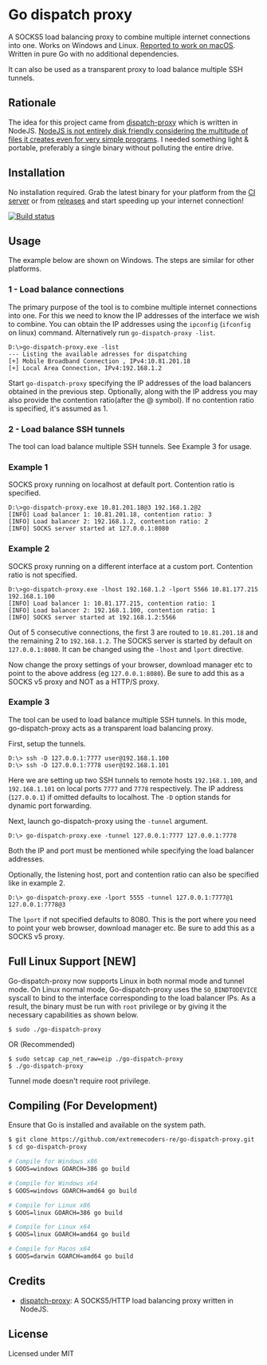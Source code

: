# Go dispatch proxy

A SOCKS5 load balancing proxy to combine multiple internet connections into one. Works on Windows and Linux. [Reported to work on macOS](https://github.com/extremecoders-re/go-dispatch-proxy/issues/1). Written in pure Go with no additional dependencies.

It can also be used as a transparent proxy to load balance multiple SSH tunnels.

## Rationale

The idea for this project came from [dispatch-proxy](https://github.com/Morhaus/dispatch-proxy) which is written in NodeJS.
[NodeJS is not entirely disk friendly considering the multitude of files it creates even for very simple programs](https://medium.com/@jdan/i-peeked-into-my-node-modules-directory-and-you-wont-believe-what-happened-next-b89f63d21558). I needed something light & portable, preferably a single binary without polluting the entire drive.

## Installation

No installation required. Grab the latest binary for your platform from the [CI server](https://ci.appveyor.com/project/extremecoders-re/go-dispatch-proxy/build/artifacts) or from [releases](https://github.com/extremecoders-re/go-dispatch-proxy/releases) and start speeding up your internet connection!

[![Build status](https://ci.appveyor.com/api/projects/status/nll4hvpdjlfsp7mu?svg=true)](https://ci.appveyor.com/project/extremecoders-re/go-dispatch-proxy/build/artifacts)

## Usage

The example below are shown on Windows. The steps are similar for other platforms.

### 1 - Load balance connections

The primary purpose of the tool is to combine multiple internet connections into one. For this we need to know the IP addresses of the interface we wish to combine. You can obtain the IP addresses using the `ipconfig` (`ifconfig` on linux) command. Alternatively run `go-dispatch-proxy -list`.

```
D:\>go-dispatch-proxy.exe -list
--- Listing the available adresses for dispatching
[+] Mobile Broadband Connection , IPv4:10.81.201.18
[+] Local Area Connection, IPv4:192.168.1.2
```

Start `go-dispatch-proxy` specifying the IP addresses of the load balancers obtained in the previous step. Optionally, along with the IP address you may also provide the contention ratio(after the @ symbol). If no contention ratio is specified, it's assumed as 1.

### 2 - Load balance SSH tunnels

The tool can load balance multiple SSH tunnels. See Example 3 for usage.

### Example 1

SOCKS proxy running on localhost at default port. Contention ratio is specified.
```
D:\>go-dispatch-proxy.exe 10.81.201.18@3 192.168.1.2@2
[INFO] Load balancer 1: 10.81.201.18, contention ratio: 3
[INFO] Load balancer 2: 192.168.1.2, contention ratio: 2
[INFO] SOCKS server started at 127.0.0.1:8080
```

### Example 2

SOCKS proxy running on a different interface at a custom port. Contention ratio is not specified.

```
D:\>go-dispatch-proxy.exe -lhost 192.168.1.2 -lport 5566 10.81.177.215 192.168.1.100
[INFO] Load balancer 1: 10.81.177.215, contention ratio: 1
[INFO] Load balancer 2: 192.168.1.100, contention ratio: 1
[INFO] SOCKS server started at 192.168.1.2:5566
```

Out of 5 consecutive connections, the first 3 are routed to `10.81.201.18` and the remaining 2 to `192.168.1.2`. The SOCKS server is started by default on `127.0.0.1:8080`. It can be changed using the `-lhost` and `lport` directive.

Now change the proxy settings of your browser, download manager etc to point to the above address (eg `127.0.0.1:8080`). Be sure to add this as a SOCKS v5 proxy and NOT as a HTTP/S proxy.

### Example 3

The tool can be used to load balance multiple SSH tunnels. In this mode, go-dispatch-proxy acts as a transparent load balancing proxy. 

First, setup the tunnels. 

```
D:\> ssh -D 127.0.0.1:7777 user@192.168.1.100
D:\> ssh -D 127.0.0.1:7778 user@192.168.1.101
```

Here we are setting up two SSH tunnels to remote hosts `192.168.1.100`, and `192.168.1.101` on local ports `7777` and `7778` respectively. The IP address (`127.0.0.1`) if omitted defaults to localhost. The `-D` option stands for dynamic port forwarding.

Next, launch go-dispatch-proxy using the `-tunnel` argument. 

```
D:\> go-dispatch-proxy.exe -tunnel 127.0.0.1:7777 127.0.0.1:7778
```

Both the IP and port must be mentioned while specifying the load balancer addresses. 

Optionally, the listening host, port and contention ratio can also be specified like in example 2.

```
D:\> go-dispatch-proxy.exe -lport 5555 -tunnel 127.0.0.1:7777@1 127.0.0.1:7778@3
```

The `lport` if not specified defaults to 8080. This is the port where you need to point your web browser, download manager etc. Be sure to add this as a SOCKS v5 proxy.

## Full Linux Support [NEW]

Go-dispatch-proxy now supports Linux in both normal mode and tunnel mode. On Linux normal mode, Go-dispatch-proxy uses the `SO_BINDTODEVICE` syscall to bind to the interface corresponding to the load balancer IPs. As a result, the binary must be run with `root` privilege or by giving it the necessary capabilities as shown below.

```
$ sudo ./go-dispatch-proxy
```

OR (Recommended)

```
$ sudo setcap cap_net_raw=eip ./go-dispatch-proxy
$ ./go-dispatch-proxy
```

Tunnel mode doesn't require root privilege.

## Compiling (For Development)

Ensure that Go is installed and available on the system path.

```sh
$ git clone https://github.com/extremecoders-re/go-dispatch-proxy.git
$ cd go-dispatch-proxy

# Compile for Windows x86
$ GOOS=windows GOARCH=386 go build

# Compile for Windows x64
$ GOOS=windows GOARCH=amd64 go build

# Compile for Linux x86
$ GOOS=linux GOARCH=386 go build

# Compile for Linux x64
$ GOOS=linux GOARCH=amd64 go build

# Compile for Macos x64
$ GOOS=darwin GOARCH=amd64 go build
```

## Credits

- [dispatch-proxy](https://github.com/Morhaus/dispatch-proxy): A SOCKS5/HTTP load balancing proxy written in NodeJS.

## License

Licensed under MIT
